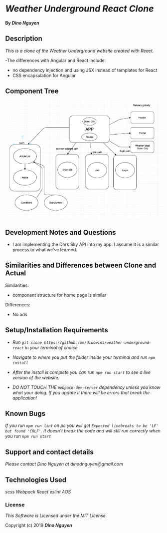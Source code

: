 # _Weather Underground React Clone_

#### By _**Dino Nguyen**_

## Description

_This is a clone of the Weather Underground website created with React._

-The differences with Angular and React include:
-  no dependency injection and using JSX instead of templates for React
- CSS encapsulation for Angular

## Component Tree

![alt text](src/assets/images/componentTreev2.png)

## Development Notes and Questions

- I am implementing the Dark Sky API into my app. I assume it is a similar process to what we've learned.

## Similarities and Differences between Clone and Actual

Similarities:
- component structure for home page is similar

Differences:
- No ads

## Setup/Installation Requirements

* _Run `git clone https://github.com/dinowins/weather-underground-react` in your terminal of choice_
* _Navigate to where you put the folder inside your terminal and run `npm install`_
* _After the install is complete you can run `npm run start` to see a live version of the website._

* _DO NOT TOUCH THE `Webpack-dev-server` dependency unless you know what your doing. If you update it there will be errors that break the application!_

## Known Bugs

_If you run `npm run lint` on pc you will get `Expected linebreaks to be 'LF' but found 'CRLF'`. It doesn't break the code and will still run correctly when you run `npm run start`_

## Support and contact details

_Please contact Dino Nguyen at dinodnguyen@gmail.com_

## Technologies Used

_scss_
_Webpack_
_React_
_eslint_
_AOS_

### License

*This Software is Licensed under the MIT License.*

Copyright (c) 2019 **_Dino Nguyen_**
